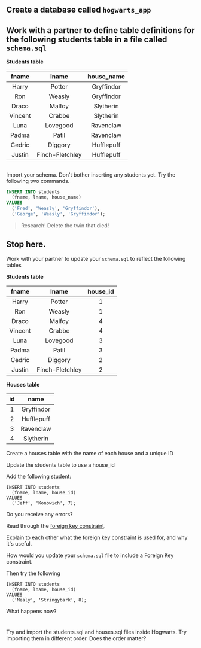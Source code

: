 ## Create a database called `hogwarts_app`

## Work with a partner to define table definitions for the following students table in a file called `schema.sql`

__Students table__

| fname   | lname           | house_name     |
| :--:    | :--:            | :--:           |
| Harry   | Potter          | Gryffindor     |
| Ron     | Weasly          | Gryffindor     |
| Draco   | Malfoy          | Slytherin      |
| Vincent | Crabbe          | Slytherin      |
| Luna    | Lovegood        | Ravenclaw      |
| Padma   | Patil           | Ravenclaw      |
| Cedric  | Diggory         | Hufflepuff     |
| Justin  | Finch-Fletchley | Hufflepuff     |

##

Import your schema. Don't bother inserting any students yet.
Try the following two commands.

```sql
INSERT INTO students
  (fname, lname, house_name)
VALUES
  ('Fred', 'Weasly', 'Gryffindor'),
  ('George', 'Weasly', 'Gryffindor');
```

> Research! Delete the twin that died!

## Stop here.

Work with your partner to update your `schema.sql` to reflect the following tables

__Students table__

| fname   | lname           | house_id |
| :--:    | :--:            | :--:     |
| Harry   | Potter          | 1        |
| Ron     | Weasly          | 1        |
| Draco   | Malfoy          | 4        |
| Vincent | Crabbe          | 4        |
| Luna    | Lovegood        | 3        |
| Padma   | Patil           | 3        |
| Cedric  | Diggory         | 2        |
| Justin  | Finch-Fletchley | 2        |

__Houses table__

| id   | name       |
| :--: | :--:       |
| 1    | Gryffindor |
| 2    | Hufflepuff |
| 3    | Ravenclaw  |
| 4    | Slytherin  |

Create a houses table with the name of each house and a unique ID

Update the students table to use a house_id

Add the following student:

```
INSERT INTO students
  (fname, lname, house_id)
VALUES
  ('Jeff', 'Konowich', 7);
```

Do you receive any errors?

Read through the [foreign key constraint](http://www.postgresql.org/docs/9.3/static/ddl-constraints.html#DDL-CONSTRAINTS-FK).

Explain to each other what the foreign key constraint is used for, and why it's useful.

How would you update your `schema.sql` file to include a Foreign Key constraint.

Then try the following

```
INSERT INTO students
  (fname, lname, house_id)
VALUES
  ('Mealy', 'Stringybark', 8);
```

What happens now?

#

Try and import the students.sql and houses.sql files inside Hogwarts.
Try importing them in different order. Does the order matter?
